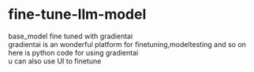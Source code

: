 # fine-tune-llm-model
base_model fine tuned with gradientai
<br>
gradientai is an wonderful platform for finetuning,modeltesting and so on
<br>
here is python code for using gradientai 
<br>
u can also use UI to finetune
